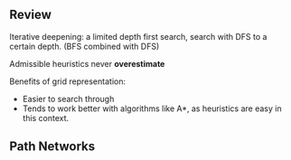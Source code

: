 
## Review
Iterative deepening: a limited depth first search, search with DFS to a certain depth. (BFS combined with DFS)

Admissible heuristics never **overestimate**

Benefits of grid representation:
- Easier to search through
- Tends to work better with algorithms like A*, as heuristics are easy in this context.

## Path Networks
